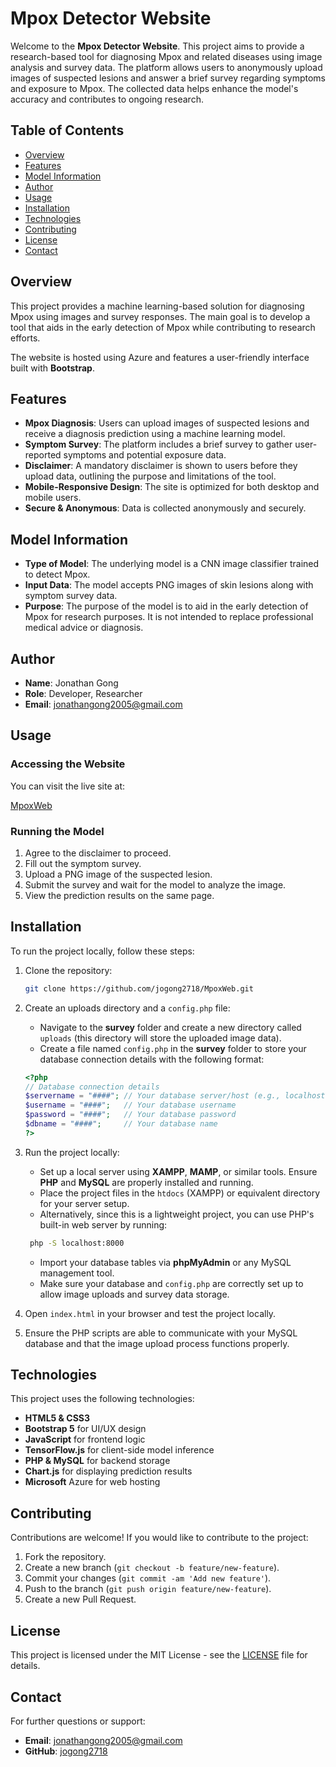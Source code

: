 # Mpox Detector Website

Welcome to the **Mpox Detector Website**. This project aims to provide a research-based tool for diagnosing Mpox and related diseases using image analysis and survey data. The platform allows users to anonymously upload images of suspected lesions and answer a brief survey regarding symptoms and exposure to Mpox. The collected data helps enhance the model's accuracy and contributes to ongoing research.

## Table of Contents

- [Overview](#overview)
- [Features](#features)
- [Model Information](#model-information)
- [Author](#author)
- [Usage](#usage)
- [Installation](#installation)
- [Technologies](#technologies)
- [Contributing](#contributing)
- [License](#license)
- [Contact](#contact)

## Overview

This project provides a machine learning-based solution for diagnosing Mpox using images and survey responses. The main goal is to develop a tool that aids in the early detection of Mpox while contributing to research efforts.

The website is hosted using Azure and features a user-friendly interface built with **Bootstrap**.

## Features

- **Mpox Diagnosis**: Users can upload images of suspected lesions and receive a diagnosis prediction using a machine learning model.
- **Symptom Survey**: The platform includes a brief survey to gather user-reported symptoms and potential exposure data.
- **Disclaimer**: A mandatory disclaimer is shown to users before they upload data, outlining the purpose and limitations of the tool.
- **Mobile-Responsive Design**: The site is optimized for both desktop and mobile users.
- **Secure & Anonymous**: Data is collected anonymously and securely.

## Model Information

- **Type of Model**: The underlying model is a CNN image classifier trained to detect Mpox.
- **Input Data**: The model accepts PNG images of skin lesions along with symptom survey data.
- **Purpose**: The purpose of the model is to aid in the early detection of Mpox for research purposes. It is not intended to replace professional medical advice or diagnosis.

## Author

- **Name**: Jonathan Gong
- **Role**: Developer, Researcher
- **Email**: jonathangong2005@gmail.com

## Usage

### Accessing the Website

You can visit the live site at:

[MpoxWeb](monkeypox-h0h3a7dqcreaerd4.canadacentral-01.azurewebsites.net/static/index.html)

### Running the Model

1. Agree to the disclaimer to proceed.
2. Fill out the symptom survey.
3. Upload a PNG image of the suspected lesion.
4. Submit the survey and wait for the model to analyze the image.
5. View the prediction results on the same page.
## Installation

To run the project locally, follow these steps:

1. Clone the repository:
    ```bash
    git clone https://github.com/jogong2718/MpoxWeb.git
    ```

2. Create an uploads directory and a `config.php` file:

    - Navigate to the **survey** folder and create a new directory called `uploads` (this directory will store the uploaded image data).
    - Create a file named `config.php` in the **survey** folder to store your database connection details with the following format:
    
    ```php
    <?php
    // Database connection details
    $servername = "####"; // Your database server/host (e.g., localhost)
    $username = "####";   // Your database username
    $password = "####";   // Your database password
    $dbname = "####";     // Your database name
    ?>
    ```

3. Run the project locally:

    - Set up a local server using **XAMPP**, **MAMP**, or similar tools. Ensure **PHP** and **MySQL** are properly installed and running.
    - Place the project files in the `htdocs` (XAMPP) or equivalent directory for your server setup.
    - Alternatively, since this is a lightweight project, you can use PHP's built-in web server by running:
   
   ```bash
    php -S localhost:8000
   ```
    - Import your database tables via **phpMyAdmin** or any MySQL management tool.
    - Make sure your database and `config.php` are correctly set up to allow image uploads and survey data storage.

4. Open `index.html` in your browser and test the project locally.

5. Ensure the PHP scripts are able to communicate with your MySQL database and that the image upload process functions properly.


## Technologies

This project uses the following technologies:

- **HTML5 & CSS3**
- **Bootstrap 5** for UI/UX design
- **JavaScript** for frontend logic
- **TensorFlow.js** for client-side model inference
- **PHP & MySQL** for backend storage
- **Chart.js** for displaying prediction results
- **Microsoft** Azure for web hosting

## Contributing

Contributions are welcome! If you would like to contribute to the project:

1. Fork the repository.
2. Create a new branch (`git checkout -b feature/new-feature`).
3. Commit your changes (`git commit -am 'Add new feature'`).
4. Push to the branch (`git push origin feature/new-feature`).
5. Create a new Pull Request.

## License

This project is licensed under the MIT License - see the [LICENSE](LICENSE) file for details.

## Contact

For further questions or support:

- **Email**: jonathangong2005@gmail.com
- **GitHub**: [jogong2718](https://github.com/jogong2718)
